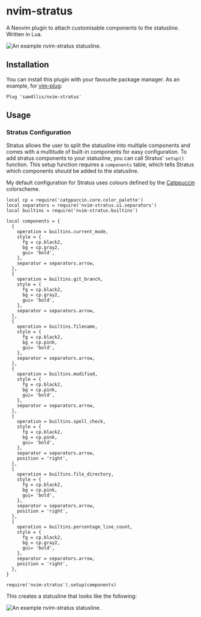 # nvim-stratus

A Neovim plugin to attach customisable components to the statusline. Written in
Lua.

![An example nvim-stratus statusline.](https://github.com/sam4llis/nvim-stratus/blob/main/img/nvim-stratus-main-image.png)

## Installation

You can install this plugin with your favourite package manager. As an example,
for [vim-plug](https://github.com/junegunn/vim-plug):

```
Plug 'sam4llis/nvim-stratus'
```


## Usage

### Stratus Configuration

Stratus allows the user to split the statusline into multiple components and
comes with a multitude of built-in components for easy configuration. To add
stratus components to your statusline, you can call Stratus' `setup()` function.
This setup function requires a `components` table, which tells Stratus which
components should be added to the statusline.

My default configuration for Stratus uses colours defined by the
[Catppuccin](https://github.com/catppuccin/nvim) colorscheme.

```
local cp = require('catppuccin.core.color_palette')
local separators = require('nvim-stratus.ui.separators')
local builtins = require('nvim-stratus.builtins')

local components = {
  {
    operation = builtins.current_mode,
    style = {
      fg = cp.black2,
      bg = cp.gray2,
      gui= 'bold',
    },
    separator = separators.arrow,
  },
  {
    operation = builtins.git_branch,
    style = {
      fg = cp.black2,
      bg = cp.gray2,
      gui= 'bold',
    },
    separator = separators.arrow,
  },
  {
    operation = builtins.filename,
    style = {
      fg = cp.black2,
      bg = cp.pink,
      gui= 'bold',
    },
    separator = separators.arrow,
  },
  {
    operation = builtins.modified,
    style = {
      fg = cp.black2,
      bg = cp.pink,
      gui= 'bold',
    },
    separator = separators.arrow,
  },
  {
    operation = builtins.spell_check,
    style = {
      fg = cp.black2,
      bg = cp.pink,
      gui= 'bold',
    },
    separator = separators.arrow,
    position = 'right',
  },
  {
    operation = builtins.file_directory,
    style = {
      fg = cp.black2,
      bg = cp.pink,
      gui= 'bold',
    },
    separator = separators.arrow,
    position = 'right',
  },
  {
    operation = builtins.percentage_line_count,
    style = {
      fg = cp.black2,
      bg = cp.gray2,
      gui= 'bold',
    },
    separator = separators.arrow,
    position = 'right',
  },
}

require('nvim-stratus').setup(components)
```

This creates a statusline that looks like the following:

![An example nvim-stratus statusline.](https://github.com/sam4llis/nvim-stratus/blob/main/img/nvim-stratus-default-statusline.png)

